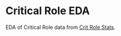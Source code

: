 # Critical Role EDA
EDA of Critical Role data from <a href = "https://www.critrolestats.com/stats-wm">Crit Role Stats</a>.
